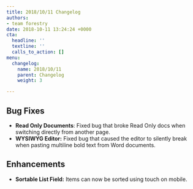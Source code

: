 ```yaml
---
title: 2018/10/11 Changelog
authors:
- team forestry
date: 2018-10-11 13:24:24 +0000
cta:
  headline: ''
  textline: ''
  calls_to_action: []
menu:
  changelog:
    name: 2018/10/11
    parent: Changelog
    weight: 3

---
```

## Bug Fixes
* **Read Only Documents**: Fixed bug that broke Read Only docs when switching directly from another page.
* **WYSIWYG Editor:** Fixed bug that caused the editor to silently break when pasting multiline bold text from Word documents.

## Enhancements
* **Sortable List Field:** Items can now be sorted using touch on mobile.